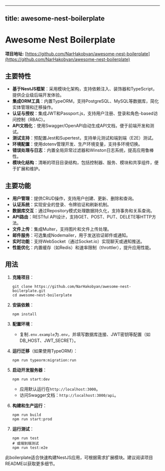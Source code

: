 
---
title: awesome-nest-boilerplate
---

# Awesome Nest Boilerplate

**项目地址:** [https://github.com/NarHakobyan/awesome-nest-boilerplate](https://github.com/NarHakobyan/awesome-nest-boilerplate)

## 主要特性
- **基于NestJS框架**：采用模块化架构，支持依赖注入、装饰器和TypeScript，提供企业级后端开发体验。
- **集成ORM工具**：内置TypeORM，支持PostgreSQL、MySQL等数据库，简化实体管理和迁移操作。
- **认证与授权**：集成JWT和Passport.js，支持用户注册、登录和角色-based访问控制（RBAC）。
- **API文档化**：使用Swagger/OpenAPI自动生成API文档，便于前端开发和测试。
- **测试支持**：预配置Jest和Supertest，支持单元测试和端到端（E2E）测试。
- **环境配置**：使用dotenv管理开发、生产环境变量，支持多环境切换。
- **错误处理与日志**：内置全局异常过滤器和Winston日志系统，提高应用鲁棒性。
- **模块化结构**：清晰的项目目录结构，包括控制器、服务、模块和共享组件，便于扩展和维护。

## 主要功能
- **用户管理**：提供CRUD操作，支持用户创建、更新、删除和查询。
- **认证系统**：实现安全的登录、令牌验证和刷新机制。
- **数据库交互**：通过Repository模式处理数据持久化，支持事务和关系查询。
- **API路由**：RESTful API设计，支持GET、POST、PUT、DELETE等HTTP方法。
- **文件上传**：集成Multer，支持图片和文件上传处理。
- **邮件服务**：可选集成Nodemailer，用于发送验证邮件或通知。
- **实时功能**：支持WebSocket（通过Socket.io）实现聊天或通知推送。
- **性能优化**：内置缓存（如Redis）和速率限制（throttler），提升应用性能。

## 用法
1. **克隆项目**：
   ```
   git clone https://github.com/NarHakobyan/awesome-nest-boilerplate.git
   cd awesome-nest-boilerplate
   ```

2. **安装依赖**：
   ```
   npm install
   ```

3. **配置环境**：
   - 复制`.env.example`为`.env`，并填写数据库连接、JWT密钥等配置（如DB_HOST、JWT_SECRET）。

4. **运行迁移**（如果使用TypeORM）：
   ```
   npm run typeorm:migration:run
   ```

5. **启动开发服务器**：
   ```
   npm run start:dev
   ```
   - 应用默认运行在`http://localhost:3000`。
   - 访问Swagger文档：`http://localhost:3000/api`。

6. **构建和生产运行**：
   ```
   npm run build
   npm run start:prod
   ```

7. **运行测试**：
   ```
   npm run test
   # 或端到端测试
   npm run test:e2e
   ```

此boilerplate适合快速构建NestJS应用，可根据需求扩展模块。建议阅读项目README以获取更多细节。